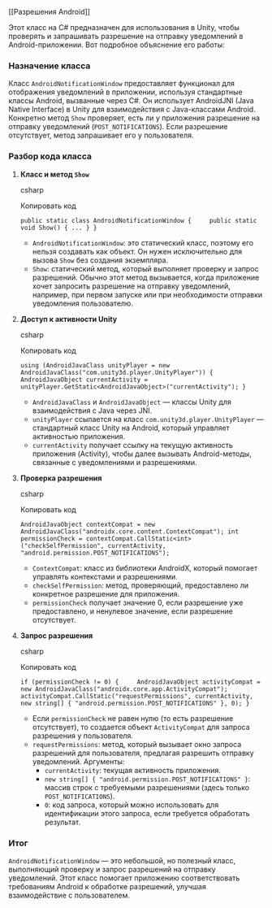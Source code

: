 [[Разрешения Android]]


Этот класс на C# предназначен для использования в Unity, чтобы проверять и запрашивать разрешение на отправку уведомлений в Android-приложении. Вот подробное объяснение его работы:

### Назначение класса

Класс `AndroidNotificationWindow` предоставляет функционал для отображения уведомлений в приложении, используя стандартные классы Android, вызванные через C#. Он использует AndroidJNI (Java Native Interface) в Unity для взаимодействия с Java-классами Android. Конкретно метод `Show` проверяет, есть ли у приложения разрешение на отправку уведомлений (`POST_NOTIFICATIONS`). Если разрешение отсутствует, метод запрашивает его у пользователя.

### Разбор кода класса

1. **Класс и метод `Show`**
    
    csharp
    
    Копировать код
    
    `public static class AndroidNotificationWindow {     public static void Show() { ... } }`
    
    - `AndroidNotificationWindow`: это статический класс, поэтому его нельзя создавать как объект. Он нужен исключительно для вызова `Show` без создания экземпляра.
    - `Show`: статический метод, который выполняет проверку и запрос разрешений. Обычно этот метод вызывается, когда приложение хочет запросить разрешение на отправку уведомлений, например, при первом запуске или при необходимости отправки уведомления пользователю.
2. **Доступ к активности Unity**
    
    csharp
    
    Копировать код
    
    `using (AndroidJavaClass unityPlayer = new AndroidJavaClass("com.unity3d.player.UnityPlayer")) {     AndroidJavaObject currentActivity = unityPlayer.GetStatic<AndroidJavaObject>("currentActivity"); }`
    
    - `AndroidJavaClass` и `AndroidJavaObject` — классы Unity для взаимодействия с Java через JNI.
    - `unityPlayer` ссылается на класс `com.unity3d.player.UnityPlayer` — стандартный класс Unity на Android, который управляет активностью приложения.
    - `currentActivity` получает ссылку на текущую активность приложения (Activity), чтобы далее вызывать Android-методы, связанные с уведомлениями и разрешениями.
3. **Проверка разрешения**
    
    csharp
    
    Копировать код
    
    `AndroidJavaObject contextCompat = new AndroidJavaClass("androidx.core.content.ContextCompat"); int permissionCheck = contextCompat.CallStatic<int>("checkSelfPermission", currentActivity, "android.permission.POST_NOTIFICATIONS");`
    
    - `ContextCompat`: класс из библиотеки AndroidX, который помогает управлять контекстами и разрешениями.
    - `checkSelfPermission`: метод, проверяющий, предоставлено ли конкретное разрешение для приложения.
    - `permissionCheck` получает значение 0, если разрешение уже предоставлено, и ненулевое значение, если разрешение отсутствует.
4. **Запрос разрешения**
    
    csharp
    
    Копировать код
    
    `if (permissionCheck != 0) {     AndroidJavaObject activityCompat = new AndroidJavaClass("androidx.core.app.ActivityCompat");     activityCompat.CallStatic("requestPermissions", currentActivity, new string[] { "android.permission.POST_NOTIFICATIONS" }, 0); }`
    
    - Если `permissionCheck` не равен нулю (то есть разрешение отсутствует), то создается объект `ActivityCompat` для запроса разрешения у пользователя.
    - `requestPermissions`: метод, который вызывает окно запроса разрешений для пользователя, предлагая разрешить отправку уведомлений. Аргументы:
        - `currentActivity`: текущая активность приложения.
        - `new string[] { "android.permission.POST_NOTIFICATIONS" }`: массив строк с требуемыми разрешениями (здесь только `POST_NOTIFICATIONS`).
        - `0`: код запроса, который можно использовать для идентификации этого запроса, если требуется обработать результат.

### Итог

`AndroidNotificationWindow` — это небольшой, но полезный класс, выполняющий проверку и запрос разрешений на отправку уведомлений. Этот класс помогает приложению соответствовать требованиям Android к обработке разрешений, улучшая взаимодействие с пользователем.